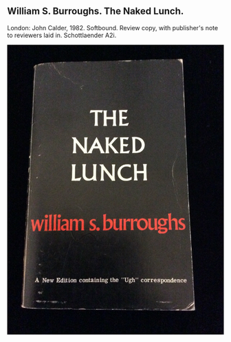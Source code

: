 ## William S. Burroughs. The Naked Lunch.

London: John Calder, 1982. Softbound. Review copy, with publisher's note to reviewers laid in. Schottlaender A2i.

![The Naked Lunch](../assets/images/the-naked-lunch-4.jpg)
